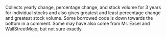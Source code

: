 Collects yearly change, percentage change, and stock volume for 3 years for individual stocks and
also gives greatest and least percentage change and greatest stock volume. Some borrowed code is
down towards the bottom in a comment. Some may have also come from Mr. Excel and WallStreetMojo, but
not sure exactly.
